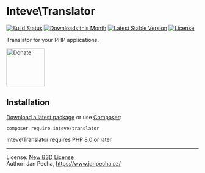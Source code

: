 # Inteve\Translator

[![Build Status](https://github.com/inteve/translator/workflows/Build/badge.svg)](https://github.com/inteve/translator/actions)
[![Downloads this Month](https://img.shields.io/packagist/dm/inteve/translator.svg)](https://packagist.org/packages/inteve/translator)
[![Latest Stable Version](https://poser.pugx.org/inteve/translator/v/stable)](https://github.com/inteve/translator/releases)
[![License](https://img.shields.io/badge/license-New%20BSD-blue.svg)](https://github.com/inteve/translator/blob/master/license.md)

Translator for your PHP applications.

<a href="https://www.janpecha.cz/donate/"><img src="https://buymecoffee.intm.org/img/donate-banner.v1.svg" alt="Donate" height="100"></a>


## Installation

[Download a latest package](https://github.com/inteve/translator/releases) or use [Composer](http://getcomposer.org/):

```
composer require inteve/translator
```

Inteve\Translator requires PHP 8.0 or later


------------------------------

License: [New BSD License](license.md)
<br>Author: Jan Pecha, https://www.janpecha.cz/
